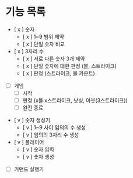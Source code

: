 # 기능 목록

- [ x ] 숫자
    - [ x ] 1~9 범위 제약
    - [ x ] 단일 숫자 비교
- [ x ] 3자리 수
    - [ x ] 서로 다른 숫자 3개 제약
    - [ x ] 단일 숫자에 대한 판정 (볼, 스트라이크)
    - [ x ] 판정 (스트라이크, 볼 카운트)
- [ ] 게임
    - [ ] 시작
    - [ ] 판정 (x볼 x스트라이크, 낫싱, 아웃(3스트라이크))
    - [ ] 완전 종료
- [ v ] 숫자 생성기
    - [ v ] 1~9 사이 임의의 수 생성
    - [ v ] 임의의 3자리 수 생성
- [ v ] 플레이어
    - [ v ] 숫자 입력
    - [ v ] 숫자 생성
- [ ] 커맨드 실행기